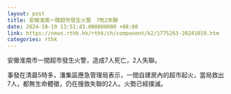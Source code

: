 ```yaml
---
layout: post
title: 安徽淮南一間超市發生火警　7死2失聯
date: 2024-10-19 13:51:43.000000000 +08:00
link: https://news.rthk.hk/rthk/ch/component/k2/1775263-20241019.htm
categories: rthk
---
```


安徽淮南市一間超市發生火警，造成7人死亡，2人失聯。

事發在清晨5時多，潘集區應急管理局表示，一間自建房內的超市起火，當局救出7人，都無生命體徵，仍在搜救失聯的2人。火勢已經撲滅。
